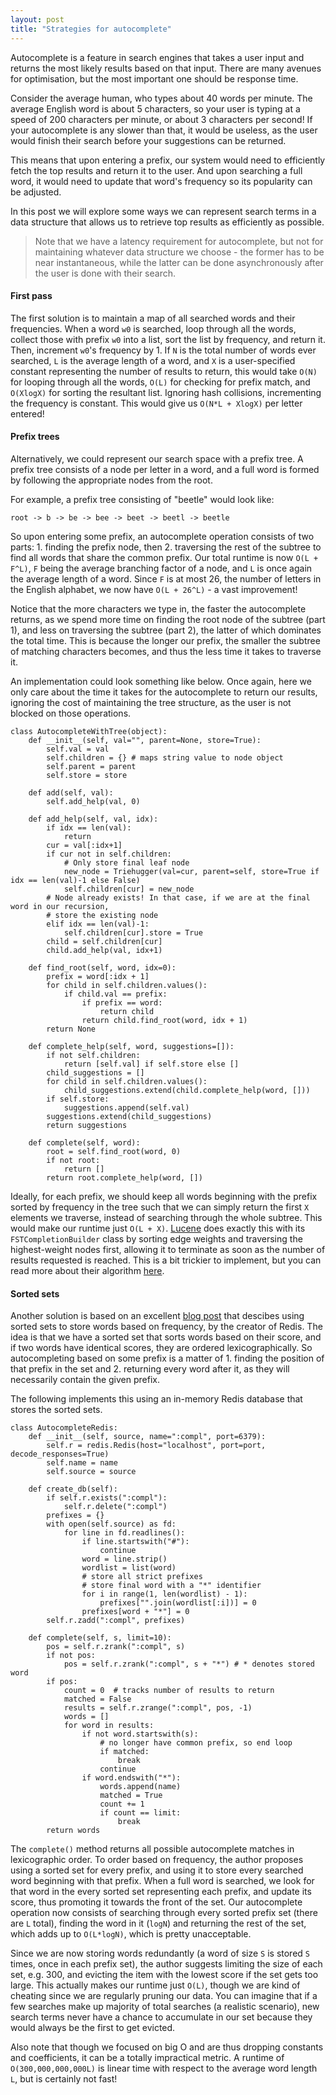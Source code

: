 ```yaml
---
layout: post
title: "Strategies for autocomplete"
---
```


Autocomplete is a feature in search engines that takes a user input and returns the most likely results based on that input.
There are many avenues for optimisation, but the most important one should be response time.

Consider the average human, who types about 40 words per minute.
The average English word is about 5 characters, so your user is typing at a speed of 200 characters per minute, or about 3 characters per second!
If your autocomplete is any slower than that, it would be useless, as the user would finish their search before your suggestions can be returned.

This means that upon entering a prefix, our system would need to efficiently fetch the top results and return it to the user.
And upon searching a full word, it would need to update that word's frequency so its popularity can be adjusted.

In this post we will explore some ways we can represent search terms in a data structure that allows us to retrieve top results as efficiently as possible. 

> Note that we have a latency requirement for autocomplete, but not for maintaining whatever data structure we choose - the former has to be near instantaneous, while the latter can be done asynchronously after the user is done with their search.

#### First pass
The first solution is to maintain a map of all searched words and their frequencies.
When a word `w0` is searched, loop through all the words, collect those with prefix `w0` into a list, sort the list by frequency, and return it.
Then, increment `w0`'s frequency by 1.
If `N` is the total number of words ever searched, `L` is the average length of a word, and `X` is a user-specified constant representing the number of results to return, this would take `O(N)` for looping through all the words, `O(L)` for checking for prefix match, and `O(XlogX)` for sorting the resultant list.
Ignoring hash collisions, incrementing the frequency is constant.
This would give us `O(N*L + XlogX)` per letter entered!

#### Prefix trees
Alternatively, we could represent our search space with a prefix tree.
A prefix tree consists of a node per letter in a word, and a full word is formed by following the appropriate nodes from the root.

For example, a prefix tree consisting of "beetle" would look like:

`root -> b -> be -> bee -> beet -> beetl -> beetle`

So upon entering some prefix, an autocomplete operation consists of two parts: 1. finding the prefix node, then 2. traversing the rest of the subtree to find all words that share the common prefix.
Our total runtime is now `O(L + F^L)`, `F` being the average branching factor of a node, and `L` is once again the average length of a word.
Since `F` is at most 26, the number of letters in the English alphabet, we now have `O(L + 26^L)` - a vast improvement!

Notice that the more characters we type in, the faster the autocomplete returns, as we spend more time on finding the root node of the subtree (part 1), and less on traversing the subtree (part 2), the latter of which dominates the total time.
This is because the longer our prefix, the smaller the subtree of matching characters becomes, and thus the less time it takes to traverse it.

An implementation could look something like below.
Once again, here we only care about the time it takes for the autocomplete to return our results, ignoring the cost of maintaining the tree structure, as the user is not blocked on those operations.

```
class AutocompleteWithTree(object):
    def __init__(self, val="", parent=None, store=True):
        self.val = val
        self.children = {} # maps string value to node object
        self.parent = parent
        self.store = store

    def add(self, val):
        self.add_help(val, 0)

    def add_help(self, val, idx):
        if idx == len(val):
            return
        cur = val[:idx+1]
        if cur not in self.children:
            # Only store final leaf node
            new_node = Triehugger(val=cur, parent=self, store=True if idx == len(val)-1 else False)
            self.children[cur] = new_node
        # Node already exists! In that case, if we are at the final word in our recursion,
        # store the existing node
        elif idx == len(val)-1:
            self.children[cur].store = True
        child = self.children[cur]
        child.add_help(val, idx+1)

    def find_root(self, word, idx=0):
        prefix = word[:idx + 1]
        for child in self.children.values():
            if child.val == prefix:
                if prefix == word:
                    return child
                return child.find_root(word, idx + 1)
        return None

    def complete_help(self, word, suggestions=[]):
        if not self.children:
            return [self.val] if self.store else []
        child_suggestions = []
        for child in self.children.values():
            child_suggestions.extend(child.complete_help(word, []))
        if self.store:
            suggestions.append(self.val)
        suggestions.extend(child_suggestions)
        return suggestions

    def complete(self, word):
        root = self.find_root(word, 0)
        if not root:
            return []
        return root.complete_help(word, [])
```

Ideally, for each prefix, we should keep all words beginning with the prefix sorted by frequency in the tree such that we can simply return the first `X` elements we traverse, instead of searching through the whole subtree.
This would make our runtime just `O(L + X)`.
[Lucene](https://lucene.apache.org/) does exactly this with its `FSTCompletionBuilder` class by sorting edge weights and traversing the highest-weight nodes first, allowing it to terminate as soon as the number of results requested is reached.
This is a bit trickier to implement, but you can read more about their algorithm [here](https://lucene.apache.org/core/7_1_0/suggest/org/apache/lucene/search/suggest/fst/FSTCompletionBuilder.html).

#### Sorted sets
Another solution is based on an excellent [blog post](http://oldblog.antirez.com/post/autocomplete-with-redis.html) that descibes using sorted sets to store words based on frequency, by the creator of Redis.
The idea is that we have a sorted set that sorts words based on their score, and if two words have identical scores, they are ordered lexicographically.
So autocompleting based on some prefix is a matter of 1. finding the position of that prefix in the set and 2. returning every word after it, as they will necessarily contain the given prefix.

The following implements this using an in-memory Redis database that stores the sorted sets.
```
class AutocompleteRedis:
    def __init__(self, source, name=":compl", port=6379):
        self.r = redis.Redis(host="localhost", port=port, decode_responses=True)
        self.name = name
        self.source = source

    def create_db(self):
        if self.r.exists(":compl"):
            self.r.delete(":compl")
        prefixes = {}
        with open(self.source) as fd:
            for line in fd.readlines():
                if line.startswith("#"):
                    continue
                word = line.strip()
                wordlist = list(word)
                # store all strict prefixes
                # store final word with a "*" identifier
                for i in range(1, len(wordlist) - 1):
                    prefixes["".join(wordlist[:i])] = 0
                prefixes[word + "*"] = 0
        self.r.zadd(":compl", prefixes)
        
    def complete(self, s, limit=10):
        pos = self.r.zrank(":compl", s)
        if not pos:
            pos = self.r.zrank(":compl", s + "*") # * denotes stored word
        if pos:
            count = 0  # tracks number of results to return
            matched = False
            results = self.r.zrange(":compl", pos, -1)
            words = []
            for word in results:
                if not word.startswith(s):
                    # no longer have common prefix, so end loop
                    if matched:
                        break
                    continue
                if word.endswith("*"):
                    words.append(name)
                    matched = True
                    count += 1
                    if count == limit:
                        break
        return words
```
The `complete()` method returns all possible autocomplete matches in lexicographic order.
To order based on frequency, the author proposes using a sorted set for every prefix, and using it to store every searched word beginning with that prefix.
When a full word is searched, we look for that word in the every sorted set representing each prefix, and update its score, thus promoting it towards the front of the set.
Our autocomplete operation now consists of searching through every sorted prefix set (there are `L` total), finding the word in it (`logN`) and returning the rest of the set, which adds up to `O(L*logN)`, which is pretty unacceptable.

Since we are now storing words redundantly (a word of size `S` is stored `S` times, once in each prefix set), the author suggests limiting the size of each set, e.g. 300, and evicting the item with the lowest score if the set gets too large.
This actually makes our runtime just `O(L)`, though we are kind of cheating since we are regularly pruning our data.
You can imagine that if a few searches make up majority of total searches (a realistic scenario), new search terms never have a chance to accumulate in our set because they would always be the first to get evicted.

Also note that though we focused on big O and are thus dropping constants and coefficients, it can be a totally impractical metric.
A runtime of `O(300,000,000,000L)` is linear time with respect to the average word length `L`, but is certainly not fast!

